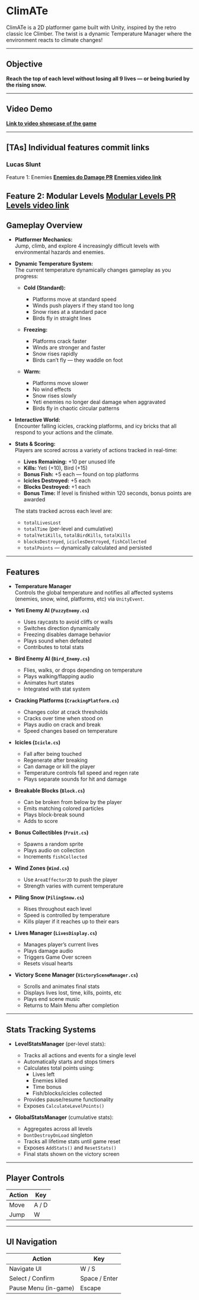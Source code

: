 # ClimATe

ClimATe is a 2D platformer game built with Unity, inspired by the retro classic Ice Climber. The twist is a dynamic Temperature Manager where the environment reacts to climate changes!

---

## Objective

**Reach the top of each level without losing all 9 lives — or being buried by the rising snow.**

---

## Video Demo

**[Link to video showcase of the game](https://youtu.be/8Jas2a7Jvu0)**

---

## [TAs] Individual features commit links
### Lucas Slunt

Feature 1: Enemies **[Enemies do Damage PR](https://github.com/JoshuaWard9080/ClimATe/pull/46)**
**[Enemies video link](https://youtu.be/6iscubNR0Cs)**

Feature 2: Modular Levels **[Modular Levels PR](https://github.com/JoshuaWard9080/ClimATe/pull/16)**
**[Levels video link](https://youtu.be/19a6PPCgrDw)**
---

## Gameplay Overview

- **Platformer Mechanics:**  
  Jump, climb, and explore 4 increasingly difficult levels with environmental hazards and enemies.

- **Dynamic Temperature System:**  
  The current temperature dynamically changes gameplay as you progress:

  - **Cold (Standard):**  
    - Platforms move at standard speed  
    - Winds push players if they stand too long  
    - Snow rises at a standard pace  
    - Birds fly in straight lines  

  - **Freezing:**  
    - Platforms crack faster  
    - Winds are stronger and faster  
    - Snow rises rapidly  
    - Birds can’t fly — they waddle on foot  

  - **Warm:**  
    - Platforms move slower  
    - No wind effects  
    - Snow rises slowly  
    - Yeti enemies no longer deal damage when aggravated  
    - Birds fly in chaotic circular patterns  

- **Interactive World:**  
  Encounter falling icicles, cracking platforms, and icy bricks that all respond to your actions and the climate.

- **Stats & Scoring:**  
  Players are scored across a variety of actions tracked in real-time:

  - **Lives Remaining:** +10 per unused life  
  - **Kills:** Yeti (+10), Bird (+15)  
  - **Bonus Fish:** +5 each — found on top platforms  
  - **Icicles Destroyed:** +5 each  
  - **Blocks Destroyed:** +1 each  
  - **Bonus Time:** If level is finished within 120 seconds, bonus points are awarded  

  The stats tracked across each level are:
  - `totalLivesLost`  
  - `totalTime` (per-level and cumulative)  
  - `totalYetiKills`, `totalBirdKills`, `totalKills`  
  - `blocksDestroyed`, `iciclesDestroyed`, `fishCollected`  
  - `totalPoints` — dynamically calculated and persisted  

---

## Features

- **Temperature Manager**  
  Controls the global temperature and notifies all affected systems (enemies, snow, wind, platforms, etc) via `UnityEvent`.

- **Yeti Enemy AI (`FuzzyEnemy.cs`)**  
  - Uses raycasts to avoid cliffs or walls  
  - Switches direction dynamically  
  - Freezing disables damage behavior  
  - Plays sound when defeated  
  - Contributes to total stats  

- **Bird Enemy AI (`Bird_Enemy.cs`)**  
  - Flies, walks, or drops depending on temperature  
  - Plays walking/flapping audio  
  - Animates hurt states  
  - Integrated with stat system  

- **Cracking Platforms (`CrackingPlatform.cs`)**  
  - Changes color at crack thresholds  
  - Cracks over time when stood on  
  - Plays audio on crack and break  
  - Speed changes based on temperature  

- **Icicles (`Icicle.cs`)**  
  - Fall after being touched  
  - Regenerate after breaking  
  - Can damage or kill the player  
  - Temperature controls fall speed and regen rate  
  - Plays separate sounds for hit and damage  

- **Breakable Blocks (`Block.cs`)**  
  - Can be broken from below by the player  
  - Emits matching colored particles  
  - Plays block-break sound  
  - Adds to score  

- **Bonus Collectibles (`Fruit.cs`)**  
  - Spawns a random sprite  
  - Plays audio on collection  
  - Increments `fishCollected`  

- **Wind Zones (`Wind.cs`)**  
  - Use `AreaEffector2D` to push the player  
  - Strength varies with current temperature  

- **Piling Snow (`PilingSnow.cs`)**  
  - Rises throughout each level  
  - Speed is controlled by temperature  
  - Kills player if it reaches up to their ears

- **Lives Manager (`LivesDisplay.cs`)**  
  - Manages player’s current lives  
  - Plays damage audio  
  - Triggers Game Over screen  
  - Resets visual hearts  

- **Victory Scene Manager (`VictorySceneManager.cs`)**  
  - Scrolls and animates final stats  
  - Displays lives lost, time, kills, points, etc  
  - Plays end scene music  
  - Returns to Main Menu after completion  

---

## Stats Tracking Systems

- **LevelStatsManager** (per-level stats):  
  - Tracks all actions and events for a single level  
  - Automatically starts and stops timers  
  - Calculates total points using:  
    - Lives left  
    - Enemies killed  
    - Time bonus  
    - Fish/blocks/icicles collected  
  - Provides pause/resume functionality  
  - Exposes `CalculateLevelPoints()`  

- **GlobalStatsManager** (cumulative stats):  
  - Aggregates across all levels  
  - `DontDestroyOnLoad` singleton  
  - Tracks all lifetime stats until game reset  
  - Exposes `AddStats()` and `ResetStats()`  
  - Final stats shown on the victory screen  

---

## Player Controls

| Action          | Key         |
|-----------------|-------------|
| Move            | A / D       |
| Jump            | W           |

---

## UI Navigation

| Action              | Key              |
|---------------------|------------------|
| Navigate UI         | W / S            |
| Select / Confirm    | Space / Enter    |
| Pause Menu (in-game)| Escape           |
